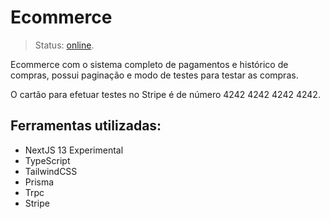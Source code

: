 # Ecommerce
> Status: [online](https://ecommerce-muvias.vercel.app/).

Ecommerce com o sistema completo de pagamentos e histórico de compras, possui paginação e modo de testes para testar as compras.

O cartão para efetuar testes no Stripe é de número 4242 4242 4242 4242.

## Ferramentas utilizadas:

<ul>
  <li>NextJS 13 Experimental</li>
  <li>TypeScript</li>
  <li>TailwindCSS</li>
  <li>Prisma</li>
  <li>Trpc</li>
  <li>Stripe</li>
</ul>
